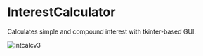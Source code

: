 # InterestCalculator
Calculates simple and compound interest with tkinter-based GUI.

![intcalcv3](https://user-images.githubusercontent.com/46793440/227850516-5f85f878-81e1-4c8c-b765-f7d4cd9f0df3.PNG)
